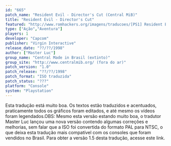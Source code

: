 ```yaml
---
id: "665"
patch_name: "Resident Evil - Director's Cut (Central MiB)"
title: "Resident Evil - Director's Cut"
featured: "http://www.romhackers.org/imagens/traducoes/[PS1] Resident Evil - Director's Cut - Central MiB - 1.jpg"
type: ["Ação","Aventura"]
players: 1
developer: "Capcom"
publisher: "Virgin Interactive"
release_date: "??/??/1998"
author: ["Master Luc"]
group_name: "Central Made in Brasil (extinto)"
group_site: "http://www.centralmib.org/ (fora do ar)"
patch_version: "1.0"
patch_release: "??/??/1998"
patch_format: "ISO traduzida"
patch_status: "???"
platform: "Console"
system: "Playstation"
---
```


Esta tradução está muito boa. Os textos estão traduzidos e acentuados, praticamente todos os gráficos foram editados, e até mesmo os vídeos foram legendados.OBS: Mesmo esta versão estando muito boa, o tradutor Master Luc lançou uma nova versão contendo algumas correções e melhorias, sem falar que a ISO foi convertida do formato PAL para NTSC, o que deixa esta tradução mais compatível com os consoles que foram vendidos no Brasil. Para obter a versão 1.5 desta tradução, acesse este link.